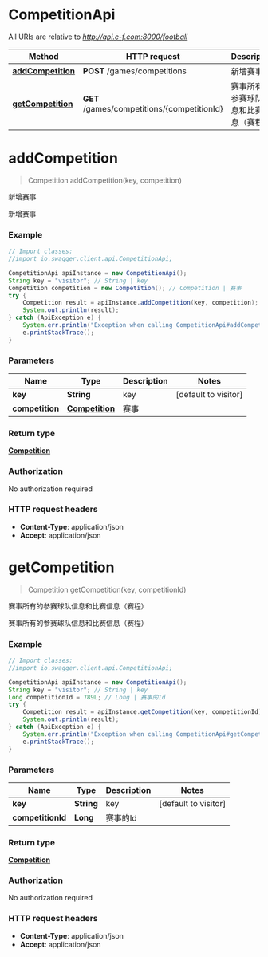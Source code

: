 # CompetitionApi

All URIs are relative to *http://api.c-f.com:8000/football*

Method | HTTP request | Description
------------- | ------------- | -------------
[**addCompetition**](CompetitionApi.md#addCompetition) | **POST** /games/competitions | 新增赛事
[**getCompetition**](CompetitionApi.md#getCompetition) | **GET** /games/competitions/{competitionId} | 赛事所有的参赛球队信息和比赛信息（赛程）


<a name="addCompetition"></a>
# **addCompetition**
> Competition addCompetition(key, competition)

新增赛事

新增赛事

### Example
```java
// Import classes:
//import io.swagger.client.api.CompetitionApi;

CompetitionApi apiInstance = new CompetitionApi();
String key = "visitor"; // String | key
Competition competition = new Competition(); // Competition | 赛事
try {
    Competition result = apiInstance.addCompetition(key, competition);
    System.out.println(result);
} catch (ApiException e) {
    System.err.println("Exception when calling CompetitionApi#addCompetition");
    e.printStackTrace();
}
```

### Parameters

Name | Type | Description  | Notes
------------- | ------------- | ------------- | -------------
 **key** | **String**| key | [default to visitor]
 **competition** | [**Competition**](Competition.md)| 赛事 |

### Return type

[**Competition**](Competition.md)

### Authorization

No authorization required

### HTTP request headers

 - **Content-Type**: application/json
 - **Accept**: application/json

<a name="getCompetition"></a>
# **getCompetition**
> Competition getCompetition(key, competitionId)

赛事所有的参赛球队信息和比赛信息（赛程）

赛事所有的参赛球队信息和比赛信息（赛程）

### Example
```java
// Import classes:
//import io.swagger.client.api.CompetitionApi;

CompetitionApi apiInstance = new CompetitionApi();
String key = "visitor"; // String | key
Long competitionId = 789L; // Long | 赛事的Id
try {
    Competition result = apiInstance.getCompetition(key, competitionId);
    System.out.println(result);
} catch (ApiException e) {
    System.err.println("Exception when calling CompetitionApi#getCompetition");
    e.printStackTrace();
}
```

### Parameters

Name | Type | Description  | Notes
------------- | ------------- | ------------- | -------------
 **key** | **String**| key | [default to visitor]
 **competitionId** | **Long**| 赛事的Id |

### Return type

[**Competition**](Competition.md)

### Authorization

No authorization required

### HTTP request headers

 - **Content-Type**: application/json
 - **Accept**: application/json

